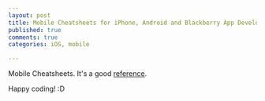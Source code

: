 ```yaml
---
layout: post
title: Mobile Cheatsheets for iPhone, Android and Blackberry App Development
published: true
comments: true
categories: iOS, mobile

---
```

<div>Mobile Cheatsheets. It's a good&nbsp;<a href="http://speckyboy.com/2011/01/14/mobile-cheatsheets-for-iphone-android-and-blackberry-app-development/">reference</a>.</div><p /><div>Happy coding! :D</div>
